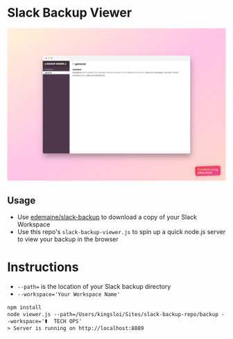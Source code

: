 # Slack Backup Viewer

![app screenshot](screenshot.jpg?raw=true)

## Usage
- Use [edemaine/slack-backup](https://github.com/edemaine/slack-backup) to download a copy of your Slack Workspace
- Use this repo's `slack-backup-viewer.js` to spin up a quick node.js server to view your backup in the browser

# Instructions
- `--path=` is the location of your Slack backup directory
- `--workspace='Your Workspace Name'`

```
npm install
node viewer.js --path=/Users/kingsloi/Sites/slack-backup-repo/backup --workspace='⚰  TECH OPS'
> Server is running on http://localhost:8889
```